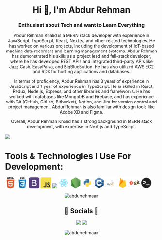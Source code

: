 <h1 align="center">Hi 👋, I'm Abdur Rehman</h1>
<h3 align="center">Enthusiast about Tech and want to Learn Everything</h3>



<p align="center">
    Abdur Rehman Khalid is a MERN stack developer with experience in JavaScript, TypeScript, React, Next.js, and other related technologies. He has worked on various projects, including the development of IoT-based machine data recorders and learning management systems. Abdur Rehman has demonstrated his skills as a project lead and full-stack developer, where he has developed REST APIs and integrated third-party APIs like Jazz Cash, EasyPaisa, and BigBlueButton. He has also utilized AWS EC2 and RDS for hosting applications and databases. </p>

  <p align="center">  In terms of proficiency, Abdur Rehman has 3 years of experience in JavaScript and 1 year of experience in TypeScript. He is skilled in React, Redux, Node.js, Express, and other libraries and frameworks. He has worked with databases like MongoDB and Firebase, and has experience with Git (GitHub, GitLab, Bitbucket), Notion, and Jira for version control and project management. Abdur Rehman is also familiar with design tools like Adobe XD and Figma.</p>


  <p align="center">     Overall, Abdur Rehman Khalid has a strong background in MERN stack development, with expertise in Next.js and TypeScript.</p>


<img  align="center"
    src='https://user-images.githubusercontent.com/5713670/87202985-820dcb80-c2b6-11ea-9f56-7ec461c497c3.gif'
    width="190">

# Tools & Technologies I Use For Development:
<code><img height="35" src="https://raw.githubusercontent.com/github/explore/80688e429a7d4ef2fca1e82350fe8e3517d3494d/topics/html/html.png"></code>
<code><img height="35" src="https://raw.githubusercontent.com/github/explore/80688e429a7d4ef2fca1e82350fe8e3517d3494d/topics/css/css.png"></code>
<code><img height="35" src="https://raw.githubusercontent.com/github/explore/80688e429a7d4ef2fca1e82350fe8e3517d3494d/topics/bootstrap/bootstrap.png"></code>
<code><img height="35" src="https://raw.githubusercontent.com/github/explore/80688e429a7d4ef2fca1e82350fe8e3517d3494d/topics/javascript/javascript.png"></code>
<code><img height="35" src="https://avatars1.githubusercontent.com/u/25158?s=200&v=4"></code>
<code><img height="35" src="https://raw.githubusercontent.com/github/explore/80688e429a7d4ef2fca1e82350fe8e3517d3494d/topics/react/react.png"></code>
<code><img height="35" src="https://raw.githubusercontent.com/github/explore/80688e429a7d4ef2fca1e82350fe8e3517d3494d/topics/nodejs/nodejs.png"></code>
<code><img height="35" src="https://raw.githubusercontent.com/github/explore/80688e429a7d4ef2fca1e82350fe8e3517d3494d/topics/python/python.png"></code>
<code><img height="35" src="https://raw.githubusercontent.com/github/explore/80688e429a7d4ef2fca1e82350fe8e3517d3494d/topics/cpp/cpp.png"></code>
<code><img height="35" src="https://raw.githubusercontent.com/github/explore/80688e429a7d4ef2fca1e82350fe8e3517d3494d/topics/mysql/mysql.png"></code>
<code><img height="35" src="https://raw.githubusercontent.com/github/explore/80688e429a7d4ef2fca1e82350fe8e3517d3494d/topics/firebase/firebase.png"></code>
<code><img height="35" src="https://raw.githubusercontent.com/github/explore/80688e429a7d4ef2fca1e82350fe8e3517d3494d/topics/git/git.png"></code>
<code><img height="35" src="https://raw.githubusercontent.com/github/explore/80688e429a7d4ef2fca1e82350fe8e3517d3494d/topics/terminal/terminal.png"></code>
<br>


<p align="center"><img src="https://komarev.com/ghpvc/?username=abdurrehmaan&label=Profile%20views&color=0e75b6&style=flat" alt="abdurrehmaan"/></p>
<h2 align="center">🌟 Socials 🌟</h2>


<p align="center">
  <img width="65%" src="https://github-readme-stats.vercel.app/api?username=abdurrehmaan&show_icons=true&title_color=fff&icon_color=79ff97&text_color=9f9f9f&bg_color=151515" />
  <img width="27%" src="https://github-readme-stats.vercel.app/api/top-langs/?username=abdurrehmaan&count_icons=true&title_color=fff&icon_color=79ff97&text_color=9f9f9f&bg_color=151515"/>
</p>

<p align="center"><img src="https://github-readme-streak-stats.herokuapp.com?user=abdurrehmaan&theme=tokyonight&date_format=M%20j%5B%2C%20Y%5D" alt="abdurrehmaan" /></p>


